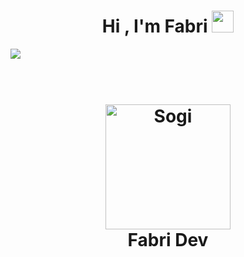 <h1 align="center"><b>Hi , I'm Fabri </b><img src="https://media.giphy.com/media/hvRJCLFzcasrR4ia7z/giphy.gif" width="35"></h1>


![](https://github.com/halfrost/halfrost/blob/master/icons/header_.png)

<h1 align='center'>
  <br>
  <a href='https://www.youtube.com/watch?v=dQw4w9WgXcQ'><img src='https://i.ibb.co/XYSwTqV/kaguya-modified.png' alt='Sogi' width='200'></a>
  <br>
  Fabri Dev
  <br>
</h1>

